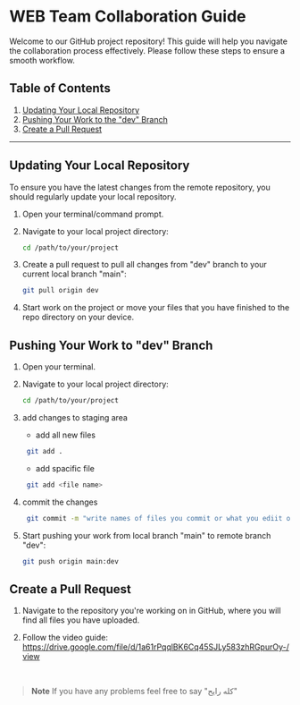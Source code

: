 # WEB Team Collaboration Guide

Welcome to our GitHub project repository! This guide will help you navigate the collaboration process effectively. Please follow these steps to ensure a smooth workflow.

## Table of Contents

1. [Updating Your Local Repository](#updating-your-local-repository)
2. [Pushing Your Work to the "dev" Branch](#pushing-your-work-to-the-dev-branch)
3. [Create a Pull Request](#create-a-pull-request)

---

## Updating Your Local Repository

To ensure you have the latest changes from the remote repository, you should regularly update your local repository.

1. Open your terminal/command prompt.

2. Navigate to your local project directory:

   ```bash
   cd /path/to/your/project
   ```

3. Create a pull request to pull all changes from "dev" branch to your current local branch "main":

   ```bash
   git pull origin dev
   ```

4. Start work on the project or move your files that you have finished to the repo directory on your device.

## Pushing Your Work to "dev" Branch

1. Open your terminal.

2. Navigate to your local project directory:
   ```bash
   cd /path/to/your/project
   ```
3. add changes to staging area
   - add all new files
   ```bash
    git add .
   ```
   - add spacific file
   ```bash
    git add <file name>
   ```
4. commit the changes
   ```bash
    git commit -m "write names of files you commit or what you ediit or add"
   ```
5. Start pushing your work from local branch "main" to remote branch "dev":
   ```bash
   git push origin main:dev
   ```

## Create a Pull Request

1. Navigate to the repository you're working on in GitHub, where you will find all files you have uploaded.

2. Follow the video guide:
https://drive.google.com/file/d/1a61rPqqlBK6Cq45SJLy583zhRGpurOy-/view
<br>

> **Note**
> If you have any problems feel free to say "كله رايح"

